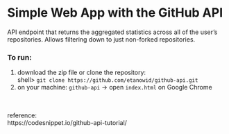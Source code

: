 # Simple Web App with the GitHub API

API endpoint that returns the aggregated statistics across all of the user’s repositories. Allows filtering down to just non-forked repositories. 
<br/>

### To run:
1. download the zip file or clone the repository: <br>
shell> `git clone https://github.com/etanowid/github-api.git`
2. on your machine: `github-api` -> open `index.html` on Google Chrome

<br>
<br>
reference: <br/>
https://codesnippet.io/github-api-tutorial/
